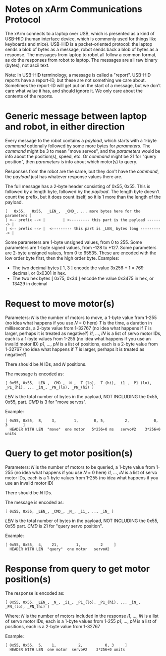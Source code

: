 
# Notes on xArm Communications Protocol

The xArm connects to a laptop over USB, which is presented as a kind of USB-HID
(human interface device, which is commonly used for things like keyboards and
mice). USB-HID is a packet-oriented protocol: the laptop sends a blob of bytes
as a message, robot sends back a blob of bytes as a response. The messages from
laptop to robot all follow a common format, as do the responses from robot to
laptop. The messages are all raw binary (bytes), not ascii text. 

Note: In USB-HID terminology, a message is called a "report". USB-HID reports
have a report-ID, but these are not something we care about. Sometimes the
report-ID will get put on the start of a message, but we don't care what value
it has, and should ignore it. We only care about the contents of the reports.

# Generic message between laptop and robot, in either direction

Every message to the robot contains a _payload_, which starts with a 1-byte
_command_ optionally followed by some more bytes for _parameters_. The _command_
might be 3 to mean "move servos", and the _parameters_ would be info about the
position(s), speed, etc. Or _command_ might be 21 for "query position", then
_parameters_ is info about which motor(s) to query.

Responses from the robot are the same, but they don't have the _command_, the
_payload_ just has whatever response values there are.

The full message has a 2-byte header consisting of 0x55, 0x55. This is followed
by a length byte, followed by the _payload_. The length byte doesn't count the
prefix, but it does count itself, so it is 1 more than the length of the
payload.

    [   0x55,   0x55,  _LEN_,  _CMD_, ... more bytes here for the parameters ]
    | <-- prefix --> |        | <--------- this part is the payload -------> |
    | <-- prefix --> |  <--------- this part is _LEN_ bytes long ----------> |

Some parameters are 1-byte unsigned values, from 0 to 255.
Some parameters are 1-byte signed values, from -128 to +127.
Some parameters are 2-byte unsigned values, from 0 to 65535. These are encoded
with the low order byte first, then the high order byte.
Examples:
* The two decimal bytes [ 1, 3 ] encode the value 3x256 + 1 = 769 decimal, or 0x0301 in hex.
* The two hex bytes [ 0x75, 0x34 ] encode the value 0x3475 in hex, or 13429 in decimal

# Request to move motor(s)

Parameters:
 _N_ is the number of motors to move, a 1-byte value from 1-255
     (no idea what happens if you use _N_ = 0 here)
 _T_ is the time, a duration in milliseconds, a 2-byte value from 1-32767
     (no idea what happens if _T_ is larger, perhaps it is treated as negative?)
 _i1_, ..., _iN_ is a list of servo motor IDs, each is a 1-byte values from 1-255
     (no idea what happens if you use an invalid motor ID)
 _p1_, ..., _pN_ is a list of positions, each is a 2-byte value from 1-32767
     (no idea what happens if _T_ is larger, perhaps it is treated as negative?)

There should be _N_ IDs, and _N_ positions.

The message is encoded as:

    [ 0x55, 0x55, _LEN_, _CMD_, _N_, _T_(lo), _T_(hi), _i1_, _P1_(lo), _P1_(hi), ... _iN_, _PN_(lo), _PN_(hi) ]

 _LEN_ is the total number of bytes in the payload, NOT INCLUDING the 0x55, 0x55, part.
 _CMD_ is 3 for "move servos".

Example:

    [ 0x55, 0x55,  8,    3,        1,       0, 5,         2,           0, 3       ]
      HEADER WITH LEN  "move"  one motor   5*256+0 ms   servo#2    3*256+0 units
    

# Query to get motor position(s)

Parameters:
 _N_ is the number of motors to be queried, a 1-byte value from 1-255
     (no idea what happens if you use _N_ = 0 here)
 _i1_, ..., _iN_ is a list of servo motor IDs, each is a 1-byte values from 1-255
     (no idea what happens if you use an invalid motor ID)

There should be _N_ IDs.

The message is encoded as:

    [ 0x55, 0x55, _LEN_, _CMD_, _N_, _i1_, ... _iN_ ]

 _LEN_ is the total number of bytes in the payload, NOT INCLUDING the 0x55, 0x55 part.
 _CMD_ is 21 for "query servo position".

Example:

    [ 0x55, 0x55,  4,    21,        1,         2     ]
      HEADER WITH LEN  "query"  one motor   servo#2

# Response from query to get motor position(s)

The response is encoded as:

    [ 0x55, 0x55, _LEN_, _N_, _i1_, _P1_(lo), _P1_(hi), ... _iN_, _PN_(lo), _PN_(hi) ]

Where:
 _N_ is the number of motors included in the response
 _i1_, ..., _iN_ is a list of servo motor IDs, each is a 1-byte values from 1-255
 _p1_, ..., _pN_ is a list of positions, each is a 2-byte value from 1-32767

Example:

    [ 0x55, 0x55,  5,    1,          2,          0, 3     ]
      HEADER WITH LEN  one motor  servo#2    3*256+0 units

